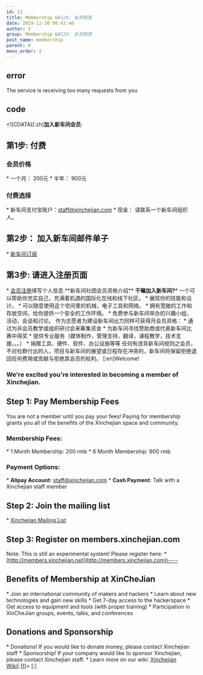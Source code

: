 ```yaml
---
id: 13
title: Membership &#124; 会员制度
date: 2019-12-30 00:42:40
author: 3
group: Membership &#124; 会员制度
post_name: membership
parent: 0
menu_order: 2
---
```


## error
The service is receiving too many requests from you

## code
 <!\[CDATA\[\[:zh\]**加入新车间会员**:

## 第1步: 付费

### 会员价格

\* 一个月： 200元 \* 半年： 900元

### 付费选择

\* 新车间支付宝账户：staff@xinchejian.com \* 现金： 请联系一个新车间组织人。

## 第2步： 加入新车间邮件单子

\* [新车间订阅](http://eepurl.com/oiiqn) 

## 第3步: 请进入注册页面

\* [会员注册](“http://members.xinchejian.com")填写个人信息.**新车间社团会员资格介绍** **干嘛加入新车间?**\* 一个可以帮助你充实自己，充满着机遇的国际化在线和线下社区。 \* 展现你的技能和设计。 \* 可以随意使用这个空间里的机械，电子工具和网络。 \* 拥有宽敞的工作和存放空间，给你提供一个安全的工作环境。 \* 免费参与新车间举办的兴趣小组，活动，会谈和讨论。 作为志愿者为建设新车间出力同样可获得月会员资格： \* 通过为非会员教学或组织研讨会来筹集资金 \* 为新车间寻找赞助商或代表新车间比赛中得奖 \* 提供专业服务（媒体制作，管理支持，翻译，课程教学，技术支援。。。） \* 捐赠工具、硬件、软件、办公设施等等 任何有违背新车间规则之会员，不对社群付出的人，项目与新车间的展望或日程存在冲突的，新车间将保留拒绝退回任何费用或贡献与拒绝其会员的权利。 \[:en\]Welcome!

### We're excited you're interested in becoming a member of Xinchejian.

## Step 1: Pay Membership Fees

You are not a member until you pay your fees! Paying for membership grants you all of the benefits of the Xinchejian space and community.

### Membership Fees:

\* 1 Month Membership: 200 rmb \* 6 Month Membership: 900 rmb

### Payment Options:

\* **Alipay Account:** staff@xinchejian.com \* **Cash Payment**: Talk with a Xinchejian staff member

## Step 2: Join the mailing list

\* [Xinchejian Mailing List](http://eepurl.com/oiiqn) 

## Step 3: Register on members.xinchejian.com

Note: This is still an experimental system! Please register here: \* [http://members.xinchejian.net](http://members.xinchejian.com)\----

## Benefits of Membership at XinCheJian

\* Join an international community of makers and hackers \* Learn about new technologies and gain new skills \* Get 7-day access to the hackerspace \* Get access to equipment and tools (with proper training) \* Participation in XinCheJian groups, events, talks, and conferences

## Donations and Sponsorship

\* Donations! If you would like to donate money, please contact Xinchejian staff \* Sponsorship! If your company would like to sponsor Xinchejian, please contact Xinchejian staff. \* Learn more on our wiki: [Xinchejian Wiki](http://wiki.xinchejian.com/wiki/)\[:\]\]\]> \[:\]
